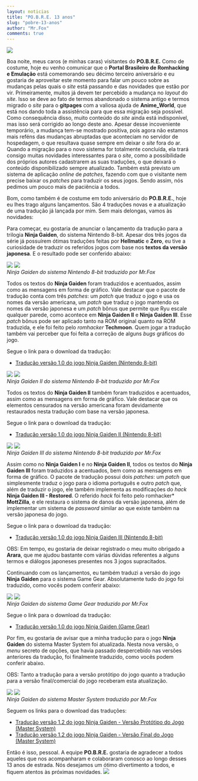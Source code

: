 ```yaml
---
layout: noticias
title: "PO.B.R.E. 13 anos"
slug: "pobre-13-anos"
author: "Mr.Fox"
comments: true
---
```

![](//img.romhackers.org/noticias/POBRE_13_ANOS_TIOZINHO.jpg)

Boa noite, meus caros (e minhas caras) visitantes do **PO.B.R.E.** Como de costume, hoje eu venho comunicar que o **Portal Brasileiro de Romhacking e Emulação** está comemorando seu décimo terceiro aniversário e eu gostaria de aproveitar este momento para falar um pouco sobre as mudanças pelas quais o *site* está passando e das novidades que estão por vir. Primeiramente, muitos já devem ter percebido a mudança no *layout* do *site*. Isso se deve ao fato de termos abandonado o sistema antigo e termos migrado o *site* para o **gitpages** com a valiosa ajuda de **Anime_World**, que está nos dando toda a assistência para que essa migração seja possível. Como consequência disso, muito conteúdo do *site* ainda está indisponível, mas isso será corrigido ao longo deste ano. Apesar desse incoveniente temporário, a mudança tem-se mostrado positiva, pois agora não estamos mais reféns das mudanças abruptadas que aconteciam no servidor de hospedagem, o que resultava quase sempre em deixar o *site* fora do ar. Quando a migração para o novo sistema for totalmente concluída, ela trará consigo muitas novidades interessantes para o *site*, como a possibilidade dos próprios autores cadastrarem as suas traduções, o que deixará o conteúdo disponibilizado sempre atualizado. Também está previsto um sistema de aplicação *online* de *patches*, fazendo com que o visitante nem precise baixar os *patches* para traduzir os seus jogos. Sendo assim, nós pedimos um pouco mais de paciência a todos.

Bom, como também é de costume em todo aniversário do **PO.B.R.E.**, hoje eu lhes trago alguns lançamentos. São 4 traduções novas e a atualização de uma tradução já lançada por mim. Sem mais delongas, vamos às novidades:

Para começar, eu gostaria de anunciar o lançamento da tradução para a trilogia **Ninja Gaiden**, do sistema Nintendo 8-bit. Apesar dos três jogos da série já possuírem ótimas traduções feitas por **Hellmatic** e **Zero**, eu tive a curiosidade de traduzir os referidos jogos com base nos **textos da versão japonesa**. E o resultado pode ser conferido abaixo:

![](//img.romhackers.org/traducoes/%5BNES%5D%20Ninja%20Gaiden%20-%20POBRE%20-%201.png) ![](//img.romhackers.org/traducoes/%5BNES%5D%20Ninja%20Gaiden%20-%20POBRE%20-%202.png)\
*Ninja Gaiden do sistema Nintendo 8-bit traduzido por Mr.Fox*

Todos os textos do **Ninja Gaiden** foram traduzidos e acentuados, assim como as mensagens em forma de gráfico. Vale destacar que o pacote de tradução conta com três *patches*: um *patch* que traduz o jogo e usa os nomes da versão americana, um *patch* que traduz o jogo mantendo os nomes da versão japonesa e um *patch* bônus que permite que Ryu escale qualquer parede, como acontece em **Ninja Gaiden II** e **Ninja Gaiden III**. Esse *patch* bônus pode ser aplicado tanto na ROM original quanto na ROM traduzida, e ele foi feito pelo *romhacker* **Techmoon**. Quem jogar a tradução também vai perceber que foi feita a correção de alguns *bugs* gráficos do jogo.

Segue o link para o download da tradução:

-   [Tradução versão 1.0 do jogo Ninja Gaiden (Nintendo 8-bit)](//romhackers.org/traducoes/console/nes/ninja-gaiden-nes-po.b.r.e/)

![](//img.romhackers.org/traducoes/%5BNES%5D%20Ninja%20Gaiden%20II%20-%20POBRE%20-%201.png) ![](//img.romhackers.org/traducoes/%5BNES%5D%20Ninja%20Gaiden%20II%20-%20POBRE%20-%202.png)\
*Ninja Gaiden II do sistema Nintendo 8-bit traduzido por Mr.Fox*

Todos os textos do **Ninja Gaiden II** também foram traduzidos e acentuados, assim como as mensagens em forma de gráfico. Vale destacar que os elementos censurados na versão americana foram devidamente restaurados nesta tradução com base na versão japonesa.

Segue o link para o download da tradução:

-   [Tradução versão 1.0 do jogo Ninja Gaiden II (Nintendo 8-bit)](//romhackers.org/traducoes/console/nes/ninja-gaiden-II-nes-po.b.r.e/)

![](//img.romhackers.org/traducoes/%5BNES%5D%20Ninja%20Gaiden%20III%20-%20POBRE%20-%201.png) ![](//img.romhackers.org/traducoes/%5BNES%5D%20Ninja%20Gaiden%20III%20-%20POBRE%20-%202.png)\
*Ninja Gaiden III do sistema Nintendo 8-bit traduzido por Mr.Fox*

Assim como no **Ninja Gaiden I** e no **Ninja Gaiden II**, todos os textos do **Ninja Gaiden III** foram traduzidos a acentuados, bem como as mensagens em forma de gráfico. O pacote de tradução possui dois *patches*: um *patch* que simplesmente traduz o jogo para o idioma português e outro *patch* que, além de traduzir o jogo, ele também implementa as modificações do *hack* **Ninja Gaiden III - Restored**. O referido *hack* foi feito pelo romhacker* **MottZilla**, e ele restaura o sistema de danos da versão japonesa, além de implementar um sistema de *password* similar ao que existe também na versão japonesa do jogo.

Segue o link para o download da tradução:

-   [Tradução versão 1.0 do jogo Ninja Gaiden III (Nintendo 8-bit)](//romhackers.org/traducoes/console/nes/ninja-gaiden-III-nes-po.b.r.e/)

OBS: Em tempo, eu gostaria de deixar registrado o meu muito obrigado a **Arara**, que me ajudou bastante com várias dúvidas referentes a alguns termos e diálogos japoneses presentes nos 3 jogos supracitados.

Continuando com os lançamentos, eu também traduzi a versão do jogo **Ninja Gaiden** para o sistema Game Gear. Absolutamente tudo do jogo foi traduzido, como vocês podem conferir abaixo:

![](//img.romhackers.org/traducoes/%5BGG%5D%20Ninja%20Gaiden%20-%20POBRE%20-%201.png) ![](//img.romhackers.org/traducoes/%5BGG%5D%20Ninja%20Gaiden%20-%20POBRE%20-%203.png)\
*Ninja Gaiden do sistema Game Gear traduzido por Mr.Fox*

Segue o link para o download da tradução:

-   [Tradução versão 1.0 do jogo Ninja Gaiden (Game Gear)](//romhackers.org/traducoes/console/game-gear/ninja-gaiden-gg-po.b.r.e/)

Por fim, eu gostaria de avisar que a minha tradução para o jogo **Ninja Gaiden** do sistema Master System foi atualizada. Nesta nova versão, o *menu* secreto de opções, que havia passado despercebido nas versões anteriores da tradução, foi finalmente traduzido, como vocês podem conferir abaixo.

OBS: Tanto a tradução para a versão protótipo do jogo quanto a tradução para a versão final/comercial do jogo receberam esta atualização.

![](//img.romhackers.org/traducoes/%5BSMS%5D%20Ninja%20Gaiden%20-%20POBRE%20-%201.png) ![](//img.romhackers.org/noticias/%5BSMS%5D%20Ninja%20Gaiden%20SMS%20-%20POBRE%20-%20Menu.png)\
*Ninja Gaiden do sistema Master System traduzido por Mr.Fox*

Seguem os links para o download das traduções:

-   [Tradução versão 1.2 do jogo Ninja Gaiden - Versão Protótipo do Jogo (Master System)](//romhackers.org/traducoes/console/master-system/ninja-gaiden-versao-prototipo-do-jogo-po.b.r.e/)
-   [Tradução versão 1.2 do jogo Ninja Gaiden - Versão Final do Jogo (Master System)](//romhackers.org/traducoes/console/master-system/ninja-gaiden-versao-final-do-jogo-po.b.r.e/)



Então é isso, pessoal. A equipe **PO.B.R.E.** gostaria de agradecer a todos aqueles que nos acompanharam e colaboraram conosco ao longo desses 13 anos de estrada. Nós desejamos um ótimo divertimento a todos, e fiquem atentos às próximas novidades. ![](//img.romhackers.org/noticias/smile.gif)
